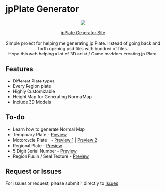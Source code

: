 # jpPlate Generator

<p align="center">
  <img src="https://github.com/mbahArip/japanLicensePlate_Generator/blob/master/preview_jpPlateGenerator.png?raw=true">
  <br><br>
  <a href="https://mbaharip.github.io/japanLicensePlate_Generator/">jpPlate Generator Site</a>
  <br><br>
  Simple project for helping me generating jp Plate.  
  Instead of going back and forth opening psd files with hundred of files.
  <br>
  Hope this web helping a lot of 3D artist / Game modders creating jp Plate.  
</p>

## Features

- Different Plate types
- Every Region plate
- Highly Customizable
- Height Map for Generating NormalMap
- Include 3D Models

## To-do

- Learn how to generate Normal Map
- Temporary Plate - [Preview](https://cdn.car-moby.jp/article/wp-content/uploads/2020/11/27130407/temporary_license_number_plate-768x512.jpg)
- Motorcycle Plate　- [Preview 1](https://motor-fan.jp/images/articles/10010076/big_1430427_201906131154590000001.JPG) | [Preview 2](https://lh3.googleusercontent.com/proxy/fnT4Yj0Lw856aOQAEJy7d_yVbXI-LRySXmhH0XkOH3a2p18y_UTD95oV3olDSPWZ5F_z--UmDefFbZTJrME7q28L0mG5EspITCHs6h9lOEU-0OjQQ3BrpA)
- Regional Plate - [Preview](https://contents.trafficnews.jp/image/000/036/103/large_200511_gotochi_01.jpg)
- 5 Digit Serial Number - [Preview](https://cdn.snsimg.carview.co.jp/minkara/userstorage/000/013/619/684/f586091def.jpg)
- Region Fuuin / Seal Texture - [Preview](https://clutch-s.jp/wp-content/uploads/2016/09/113033299_624.v1466154808.jpg)

## Request or Issues

For issues or request, please submit it directly to [Issues](https://github.com/mbahArip/japanLicensePlate_Generator/issues)
